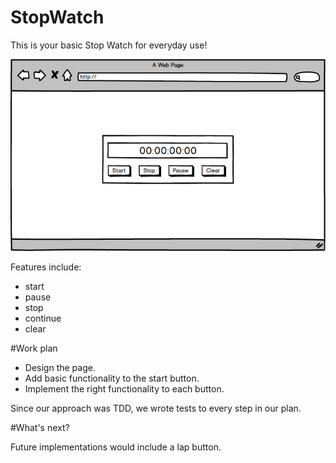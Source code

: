 # StopWatch

This is your basic Stop Watch for everyday use!

![Stopwatch mockup](https://github.com/shireenzoaby/stopWatch/blob/master/Assets/Stopwatch.png)

Features include:
- start
- pause
- stop
- continue
- clear

#Work plan

- Design the page.
- Add basic functionality to the start button.
- Implement the right functionality to each button.

Since our approach was TDD, we wrote tests to every step in our plan.

#What's next?

Future implementations would include a lap button.
